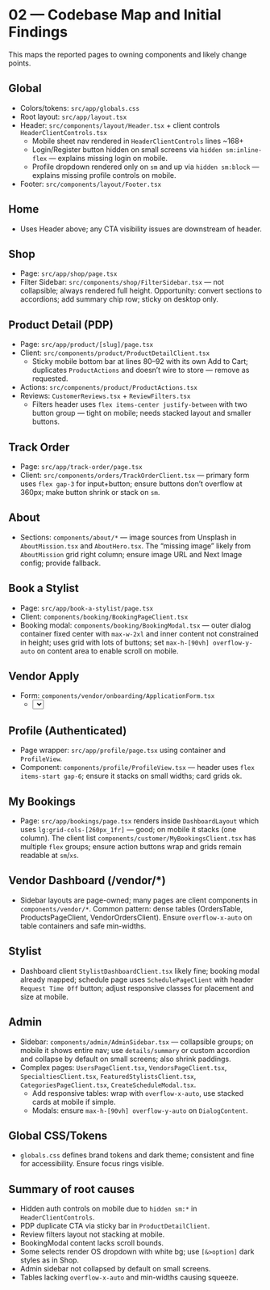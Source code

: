 # 02 — Codebase Map and Initial Findings

This maps the reported pages to owning components and likely change points.

## Global
- Colors/tokens: `src/app/globals.css`
- Root layout: `src/app/layout.tsx`
- Header: `src/components/layout/Header.tsx` + client controls `HeaderClientControls.tsx`
  - Mobile sheet nav rendered in `HeaderClientControls` lines ~168+
  - Login/Register button hidden on small screens via `hidden sm:inline-flex` — explains missing login on mobile.
  - Profile dropdown rendered only on `sm` and up via `hidden sm:block` — explains missing profile controls on mobile.
- Footer: `src/components/layout/Footer.tsx`

## Home
- Uses Header above; any CTA visibility issues are downstream of header.

## Shop
- Page: `src/app/shop/page.tsx`
- Filter Sidebar: `src/components/shop/FilterSidebar.tsx` — not collapsible; always rendered full height. Opportunity: convert sections to accordions; add summary chip row; sticky on desktop only.

## Product Detail (PDP)
- Page: `src/app/product/[slug]/page.tsx`
- Client: `src/components/product/ProductDetailClient.tsx`
  - Sticky mobile bottom bar at lines 80–92 with its own Add to Cart; duplicates `ProductActions` and doesn’t wire to store — remove as requested.
- Actions: `src/components/product/ProductActions.tsx`
- Reviews: `CustomerReviews.tsx` + `ReviewFilters.tsx`
  - Filters header uses `flex items-center justify-between` with two button group — tight on mobile; needs stacked layout and smaller buttons.

## Track Order
- Page: `src/app/track-order/page.tsx`
- Client: `src/components/orders/TrackOrderClient.tsx` — primary form uses `flex gap-3` for input+button; ensure buttons don’t overflow at 360px; make button shrink or stack on `sm`.

## About
- Sections: `components/about/*` — image sources from Unsplash in `AboutMission.tsx` and `AboutHero.tsx`. The “missing image” likely from `AboutMission` grid right column; ensure image URL and Next Image config; provide fallback.

## Book a Stylist
- Page: `src/app/book-a-stylist/page.tsx`
- Client: `components/booking/BookingPageClient.tsx`
- Booking modal: `components/booking/BookingModal.tsx` — outer dialog container fixed center with `max-w-2xl` and inner content not constrained in height; uses grid with lots of buttons; set `max-h-[90vh] overflow-y-auto` on content area to enable scroll on mobile.

## Vendor Apply
- Form: `components/vendor/onboarding/ApplicationForm.tsx`
  - <select> uses `bg-white/5` on control, but native dropdown list uses UA/OS styles; needs `appearance-none` + custom popover or acceptable minimal: add `dark:[&>option]:bg-[#1a1f2e] dark:[&>option]:text-foreground` which is already on shop sort select; reuse that pattern.

## Profile (Authenticated)
- Page wrapper: `src/app/profile/page.tsx` using container and `ProfileView`.
- Component: `components/profile/ProfileView.tsx` — header uses `flex items-start gap-6`; ensure it stacks on small widths; card grids ok.

## My Bookings
- Page: `src/app/bookings/page.tsx` renders inside `DashboardLayout` which uses `lg:grid-cols-[260px_1fr]` — good; on mobile it stacks (one column). The client list `components/customer/MyBookingsClient.tsx` has multiple `flex` groups; ensure action buttons wrap and grids remain readable at `sm`/`xs`.

## Vendor Dashboard (/vendor/*)
- Sidebar layouts are page-owned; many pages are client components in `components/vendor/*`. Common pattern: dense tables (OrdersTable, ProductsPageClient, VendorOrdersClient). Ensure `overflow-x-auto` on table containers and safe min-widths.

## Stylist
- Dashboard client `StylistDashboardClient.tsx` likely fine; booking modal already mapped; schedule page uses `SchedulePageClient` with header `Request Time Off` button; adjust responsive classes for placement and size at mobile.

## Admin
- Sidebar: `components/admin/AdminSidebar.tsx` — collapsible groups; on mobile it shows entire nav; use `details/summary` or custom accordion and collapse by default on small screens; also shrink paddings.
- Complex pages: `UsersPageClient.tsx`, `VendorsPageClient.tsx`, `SpecialtiesClient.tsx`, `FeaturedStylistsClient.tsx`, `CategoriesPageClient.tsx`, `CreateScheduleModal.tsx`.
  - Add responsive tables: wrap with `overflow-x-auto`, use stacked cards at mobile if simple.
  - Modals: ensure `max-h-[90vh] overflow-y-auto` on `DialogContent`.

## Global CSS/Tokens
- `globals.css` defines brand tokens and dark theme; consistent and fine for accessibility. Ensure focus rings visible.

## Summary of root causes
- Hidden auth controls on mobile due to `hidden sm:*` in `HeaderClientControls`.
- PDP duplicate CTA via sticky bar in `ProductDetailClient`.
- Review filters layout not stacking at mobile.
- BookingModal content lacks scroll bounds.
- Some selects render OS dropdown with white bg; use `[&>option]` dark styles as in Shop.
- Admin sidebar not collapsed by default on small screens.
- Tables lacking `overflow-x-auto` and min-widths causing squeeze.
